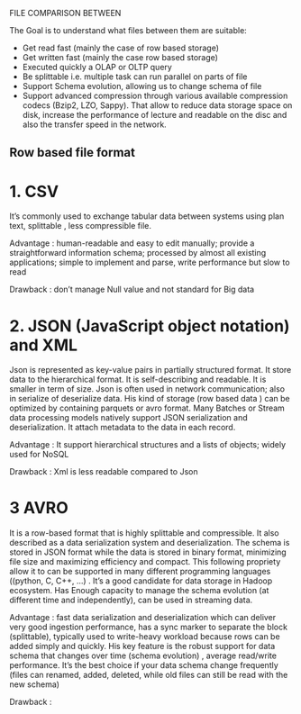 

FILE COMPARISON BETWEEN 

The Goal is to understand what files between them are suitable:
+	Get read fast (mainly the case of row based storage)
+	Get written fast (mainly the case row based storage)
+	Executed quickly a OLAP or OLTP query 
+	Be splittable i.e. multiple task can run parallel on parts of file
+	Support Schema evolution, allowing us to change schema of file
+	Support advanced compression through various available compression codecs (Bzip2, LZO, Sappy). That allow to reduce data storage space on disk, increase the performance of lecture and readable on the disc and also the transfer speed in the network.



**Row based file format**
------
# 1. CSV

It’s commonly used to exchange tabular data between systems using plan text, splittable , less compressible file.

Advantage : human-readable and easy to edit manually; provide a straightforward information schema;  processed by almost all existing applications; simple to implement and parse, write performance but slow to read

Drawback : don’t manage Null value and not standard for Big data

# 2. JSON (JavaScript object notation) and XML

Json is represented as key-value pairs in partially structured format. It store data to the hierarchical format. It is self-describing and readable. It is smaller in term of size. Json is often used in network communication; also in serialize of deserialize data. His kind of storage (row based data ) can be optimized by containing parquets or avro format.
Many Batches or Stream data processing models natively support JSON serialization and deserialization. It attach metadata to the data in each record. 

Advantage : It support hierarchical structures and a lists of objects; widely used for NoSQL 

Drawback : Xml is less readable compared to Json

# 3 AVRO

It is a row-based format that is highly splittable and compressible. It also described as a data serialization system and deserialization. The schema is stored in JSON format while the data is stored in binary format, minimizing file size and maximizing efficiency and compact. This following propriety allow it to can be supported in many different programming languages ((python, C, C++, …) .
It’s a good candidate for data storage in Hadoop ecosystem. Has Enough capacity to manage the schema evolution (at different time and independently), can be used in streaming data.

Advantage : fast data serialization and deserialization which can deliver very good ingestion performance, has a sync marker to separate the block (splittable), typically used to write-heavy workload because rows can be added simply and quickly. His key feature is the robust support for data schema that changes over time (schema evolution) , average read/write performance. It’s the best choice if your data schema change frequently (files can renamed, added, deleted, while old files can still be read with the new schema)

Drawback : 
